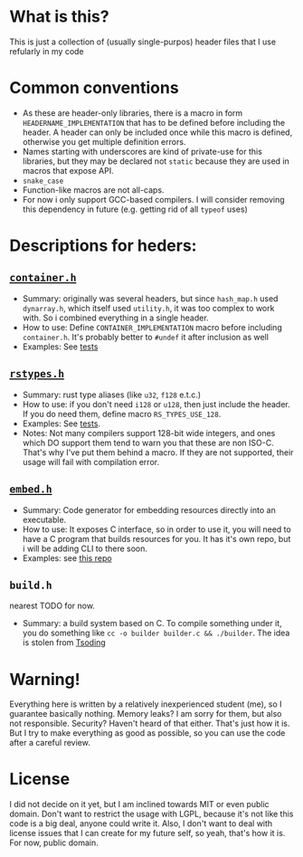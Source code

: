 # What is this?
This is just a collection of (usually single-purpos) header files that I use refularly in my code
# Common conventions
* As these are header-only libraries, there is a macro in form `HEADERNAME_IMPLEMENTATION` that has to be defined before including the header. A header can only be included once while this macro is defined, otherwise you get multiple definition errors.
* Names starting with underscores are kind of private-use for this libraries, but they may be declared not `static` because they are used in macros that expose API.
* `snake_case`
* Function-like macros are not all-caps.
* For now i only support GCC-based compilers. I will consider removing this dependency in future (e.g. getting rid of all `typeof` uses)
# Descriptions for heders:
## [`container.h`](include/container.h)
* Summary: originally was several headers, but since `hash_map.h` used `dynarray.h`, which itself used `utility.h`, it was too complex to work with. So i combined everything in a single header.
* How to use: Define `CONTAINER_IMPLEMENTATION` macro before including `container.h`. It's probably better to `#undef` it after inclusion as well
* Examples: See [tests](tests)
## [`rstypes.h`](include/rstypes.h)
* Summary: rust type aliases (like `u32`, `f128` e.t.c.)
* How to use: if you don't need `i128` or `u128`, then just include the header. If you do need them, define macro `RS_TYPES_USE_128`.
* Examples: See [tests](tests/types.c).
* Notes: Not many compilers support 128-bit wide integers, and ones which DO support them tend to warn you that these are non ISO-C. That's why I've put them behind a macro. If they are not supported, their usage will fail with compilation error.
## [`embed.h`](include/embed.h)
* Summary: Code generator for embedding resources directly into an executable. 
* How to use: It exposes C interface, so in order to use it, you will need to have a C program that builds resources for you. It has it's own repo, but i will be adding CLI to there soon.
* Examples: see [this repo](https://github.com/justanothercatgirl/embed_test.c/)
## `build.h`
nearest TODO for now.
* Summary: a build system based on C. To compile something under it, you do something like `cc -o builder builder.c && ./builder`. The idea is stolen from [Tsoding](https://example.com)
# Warning!
Everything here is written by a relatively inexperienced student (me), so I guarantee basically nothing. Memory leaks? I am sorry for them, but also not responsible. Security? Haven't heard of that either. That's just how it is. But I try to make everything as good as possible, so you can use the code after a careful review.
# License
I did not decide on it yet, but I am inclined towards MIT or even public domain. Don't want to restrict the usage with LGPL, because it's not like this code is a big deal, anyone could write it. Also, I don't want to deal with license issues that I can create for my future self, so yeah, that's how it is. For now, public domain.

